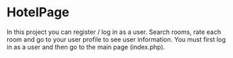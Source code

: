 # HotelPage
In this project you can register / log in as a user. Search rooms, rate each room and go to your user profile to see user information.
You must first log in as a user and then go to the main page (index.php).

